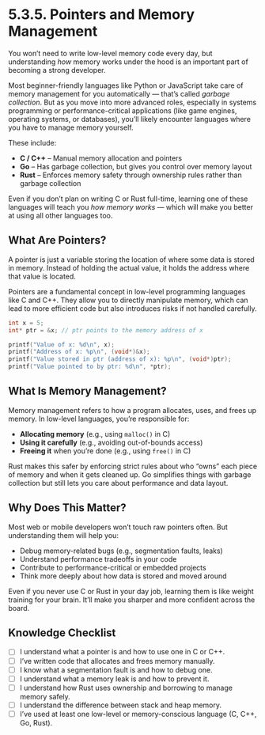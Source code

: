# 5.3.5. Pointers and Memory Management

You won’t need to write low-level memory code every day, but understanding _how_ memory works under the hood is an important part of becoming a strong developer.

Most beginner-friendly languages like Python or JavaScript take care of memory management for you automatically — that’s called _garbage collection_. But as you move into more advanced roles, especially in systems programming or performance-critical applications (like game engines, operating systems, or databases), you’ll likely encounter languages where you have to manage memory yourself.

These include:

- **C / C++** – Manual memory allocation and pointers
- **Go** – Has garbage collection, but gives you control over memory layout
- **Rust** – Enforces memory safety through ownership rules rather than garbage collection

Even if you don’t plan on writing C or Rust full-time, learning one of these languages will teach you _how memory works_ — which will make you better at using all other languages too.

## What Are Pointers?

A pointer is just a variable storing the location of where some data is stored in memory. Instead of holding the actual value, it holds the address where that value is located.

Pointers are a fundamental concept in low-level programming languages like C and C++. They allow you to directly manipulate memory, which can lead to more efficient code but also introduces risks if not handled carefully.

```c
int x = 5;
int* ptr = &x; // ptr points to the memory address of x

printf("Value of x: %d\n", x);
printf("Address of x: %p\n", (void*)&x);
printf("Value stored in ptr (address of x): %p\n", (void*)ptr);
printf("Value pointed to by ptr: %d\n", *ptr);
```

## What Is Memory Management?

Memory management refers to how a program allocates, uses, and frees up memory. In low-level languages, you’re responsible for:

- **Allocating memory** (e.g., using `malloc()` in C)
- **Using it carefully** (e.g., avoiding out-of-bounds access)
- **Freeing it** when you’re done (e.g., using `free()` in C)

Rust makes this safer by enforcing strict rules about who “owns” each piece of memory and when it gets cleaned up. Go simplifies things with garbage collection but still lets you care about performance and data layout.

## Why Does This Matter?

Most web or mobile developers won’t touch raw pointers often. But understanding them will help you:

- Debug memory-related bugs (e.g., segmentation faults, leaks)
- Understand performance tradeoffs in your code
- Contribute to performance-critical or embedded projects
- Think more deeply about how data is stored and moved around

Even if you never use C or Rust in your day job, learning them is like weight training for your brain. It’ll make you sharper and more confident across the board.

## Knowledge Checklist

- [ ] I understand what a pointer is and how to use one in C or C++.
- [ ] I’ve written code that allocates and frees memory manually.
- [ ] I know what a segmentation fault is and how to debug one.
- [ ] I understand what a memory leak is and how to prevent it.
- [ ] I understand how Rust uses ownership and borrowing to manage memory safely.
- [ ] I understand the difference between stack and heap memory.
- [ ] I’ve used at least one low-level or memory-conscious language (C, C++, Go, Rust).
